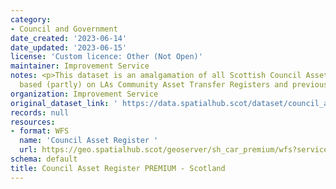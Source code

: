 ```yaml
---
category:
- Council and Government
date_created: '2023-06-14'
date_updated: '2023-06-15'
license: 'Custom licence: Other (Not Open)'
maintainer: Improvement Service
notes: <p>This dataset is an amalgamation of all Scottish Council Asset Registers
  based (partly) on LAs Community Asset Transfer Registers and previous ePIMS submissions.</p>
organization: Improvement Service
original_dataset_link: ' https://data.spatialhub.scot/dataset/council_asset_register_premium-is'
records: null
resources:
- format: WFS
  name: 'Council Asset Register '
  url: https://geo.spatialhub.scot/geoserver/sh_car_premium/wfs?service=wfs&typeName=sh_car_premium:pub_car_premium
schema: default
title: Council Asset Register PREMIUM - Scotland
---
```


